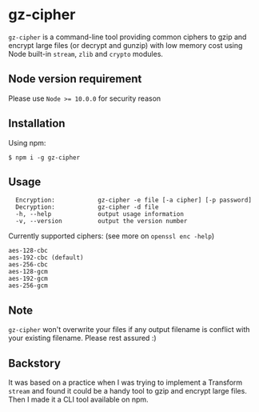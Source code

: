 # gz-cipher

`gz-cipher` is a command-line tool providing common ciphers to gzip and encrypt large files (or decrypt and gunzip) with low memory cost using Node built-in `stream`, `zlib` and `crypto` modules.

## Node version requirement

Please use `Node >= 10.0.0` for security reason

## Installation

Using npm:
```shell
$ npm i -g gz-cipher
```

## Usage

```
  Encryption:            gz-cipher -e file [-a cipher] [-p password]
  Decryption:            gz-cipher -d file
  -h, --help             output usage information
  -v, --version          output the version number
```

Currently supported ciphers: (see more on `openssl enc -help`)
```
aes-128-cbc
aes-192-cbc (default)
aes-256-cbc
aes-128-gcm
aes-192-gcm
aes-256-gcm
```

## Note

`gz-cipher` won't overwrite your files if any output filename is conflict with your existing filename. Please rest assured :)


## Backstory

It was based on a practice when I was trying to implement a Transform `stream` and found it could be a handy tool to gzip and encrypt large files. Then I made it a CLI tool available on npm.

